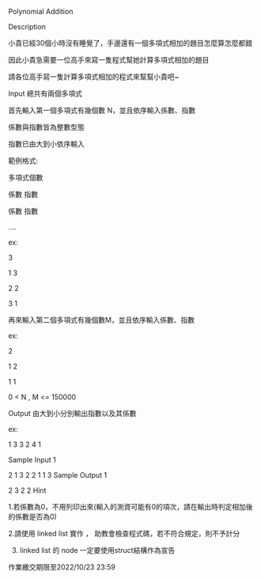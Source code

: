 Polynomial Addition

Description

小貴已經30個小時沒有睡覺了，手邊還有一個多項式相加的題目怎麼算怎麼都錯

因此小貴急需要一位高手來寫一隻程式幫她計算多項式相加的題目

請各位高手寫一隻計算多項式相加的程式來幫幫小貴吧~


Input
總共有兩個多項式

首先輸入第一個多項式有幾個數 N，並且依序輸入係數、指數

係數與指數皆為整數型態

指數已由大到小依序輸入

範例格式:

多項式個數

係數 指數

係數 指數

....

ex:

3

1 3

2 2

3 1

再來輸入第二個多項式有幾個數M，並且依序輸入係數、指數

ex:

2

1 2

1 1

0 < N , M <= 150000


Output
由大到小分別輸出指數以及其係數

ex:

1 3 3 2 4 1


Sample Input 1 

2
1 3
2 2
1
1 3
Sample Output 1

2 3 2 2
Hint

1.若係數為0，不用列印出來(輸入的測資可能有0的項次，請在輸出時判定相加後的係數是否為0)

2.請使用 linked list 實作 ， 助教會檢查程式碼，若不符合規定，則不予計分

3. linked list 的 node 一定要使用struct結構作為宣告

作業繳交期限至2022/10/23 23:59
